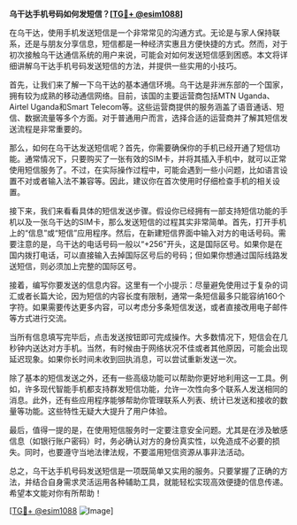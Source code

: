 **乌干达手机号码如何发短信？[[TG💪+ @esim1088](https://t.me/s/esim1088)]**

在乌干达，使用手机发送短信是一个非常常见的沟通方式。无论是与家人保持联系，还是与朋友分享信息，短信都是一种经济实惠且方便快捷的方式。然而，对于初次接触乌干达通信系统的用户来说，可能会对如何发送短信感到困惑。本文将详细讲解乌干达手机号码发送短信的方法，并提供一些实用的小技巧。

首先，让我们来了解一下乌干达的基本通信环境。乌干达是非洲东部的一个国家，拥有较为成熟的移动通信网络。目前，该国的主要运营商包括MTN Uganda、Airtel Uganda和Smart Telecom等。这些运营商提供的服务涵盖了语音通话、短信、数据流量等多个方面。对于普通用户而言，选择合适的运营商并了解其短信发送流程是非常重要的。

那么，如何在乌干达发送短信呢？首先，你需要确保你的手机已经开通了短信功能。通常情况下，只要购买了一张有效的SIM卡，并将其插入手机中，就可以正常使用短信服务了。不过，在实际操作过程中，可能会遇到一些小问题，比如语言设置不对或者输入法不兼容等。因此，建议你在首次使用时仔细检查手机的相关设置。

接下来，我们来看看具体的短信发送步骤。假设你已经拥有一部支持短信功能的手机以及一张乌干达的SIM卡，那么发送短信的过程其实非常简单。首先，打开手机上的“信息”或“短信”应用程序。然后，在新建短信界面中输入对方的电话号码。需要注意的是，乌干达的电话号码一般以“+256”开头，这是国际区号。如果你是在国内拨打电话，可以直接输入去掉国际区号后的号码；但如果你想通过国际线路发送短信，则必须加上完整的国际区号。

接着，编写你要发送的信息内容。这里有一个小提示：尽量避免使用过于复杂的词汇或者长篇大论，因为短信的内容长度有限制，通常一条短信最多只能容纳160个字符。如果需要传达更多内容，可以考虑分多条短信发送，或者直接改用电子邮件等方式进行交流。

当所有信息填写完毕后，点击发送按钮即可完成操作。大多数情况下，短信会在几秒钟内送达对方手机。当然，有时候由于网络状况不佳或者其他原因，可能会出现延迟现象。如果你长时间未收到回执消息，可以尝试重新发送一次。

除了基本的短信发送之外，还有一些高级功能可以帮助你更好地利用这一工具。例如，许多现代智能手机都支持群发短信功能，允许一次性向多个联系人发送相同的消息。此外，还有些应用程序能够帮助你管理联系人列表、统计已发送和接收的数量等功能。这些特性无疑大大提升了用户体验。

最后，值得一提的是，在使用短信服务时一定要注意安全问题。尤其是在涉及敏感信息（如银行账户密码）时，务必确认对方的身份真实性，以免造成不必要的损失。同时，也要遵守当地法律法规，不要滥用短信资源从事非法活动。

总之，乌干达手机号码发送短信是一项既简单又实用的服务。只要掌握了正确的方法，并结合自身需求灵活运用各种辅助工具，就能轻松实现高效便捷的信息传递。希望本文能对你有所帮助！

[[TG💪+ @esim1088](https://t.me/s/esim1088) ![Image](https://i.postimg.cc/4NQfJmqS/Snipaste-2025-05-13-00-14-12.png)]